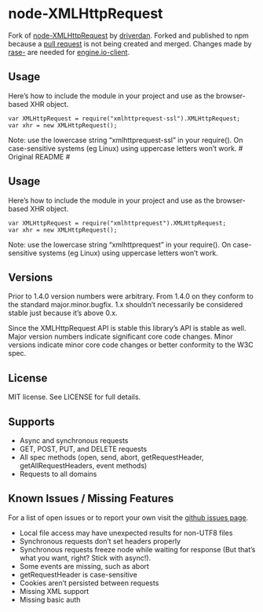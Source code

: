 node-XMLHttpRequest
===================

Fork of [node-XMLHttpRequest](https://github.com/driverdan/node-XMLHttpRequest) by [driverdan](http://driverdan.com). Forked and published to npm because a [pull request](https://github.com/rase-/node-XMLHttpRequest/commit/a6b6f296e0a8278165c2d0270d9840b54d5eeadd) is not being created and merged. Changes made by [rase-](https://github.com/rase-/node-XMLHttpRequest/tree/add/ssl-support) are needed for [engine.io-client](https://github.com/Automattic/engine.io-client).

Usage
-----

Here’s how to include the module in your project and use as the browser-based XHR object.

    var XMLHttpRequest = require("xmlhttprequest-ssl").XMLHttpRequest;
    var xhr = new XMLHttpRequest();

Note: use the lowercase string “xmlhttprequest-ssl” in your require(). On case-sensitive systems (eg Linux) using uppercase letters won’t work. \# Original README \#

Usage
-----

Here’s how to include the module in your project and use as the browser-based XHR object.

    var XMLHttpRequest = require("xmlhttprequest").XMLHttpRequest;
    var xhr = new XMLHttpRequest();

Note: use the lowercase string “xmlhttprequest” in your require(). On case-sensitive systems (eg Linux) using uppercase letters won’t work.

Versions
--------

Prior to 1.4.0 version numbers were arbitrary. From 1.4.0 on they conform to the standard major.minor.bugfix. 1.x shouldn’t necessarily be considered stable just because it’s above 0.x.

Since the XMLHttpRequest API is stable this library’s API is stable as well. Major version numbers indicate significant core code changes. Minor versions indicate minor core code changes or better conformity to the W3C spec.

License
-------

MIT license. See LICENSE for full details.

Supports
--------

-   Async and synchronous requests
-   GET, POST, PUT, and DELETE requests
-   All spec methods (open, send, abort, getRequestHeader, getAllRequestHeaders, event methods)
-   Requests to all domains

Known Issues / Missing Features
-------------------------------

For a list of open issues or to report your own visit the [github issues page](https://github.com/driverdan/node-XMLHttpRequest/issues).

-   Local file access may have unexpected results for non-UTF8 files
-   Synchronous requests don’t set headers properly
-   Synchronous requests freeze node while waiting for response (But that’s what you want, right? Stick with async!).
-   Some events are missing, such as abort
-   getRequestHeader is case-sensitive
-   Cookies aren’t persisted between requests
-   Missing XML support
-   Missing basic auth
